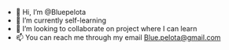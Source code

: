 - 👋 Hi, I’m @Bluepelota
- 🌱 I’m currently self-learning
- 💞️ I’m looking to collaborate on project where I can learn
- 📫 You can reach me through my email Blue.pelota@gmail.com

<!---
Bluepelotas/Bluepelotas is a ✨ special ✨ repository because its `README.md` (this file) appears on your GitHub profile.
You can click the Preview link to take a look at your changes.
--->
